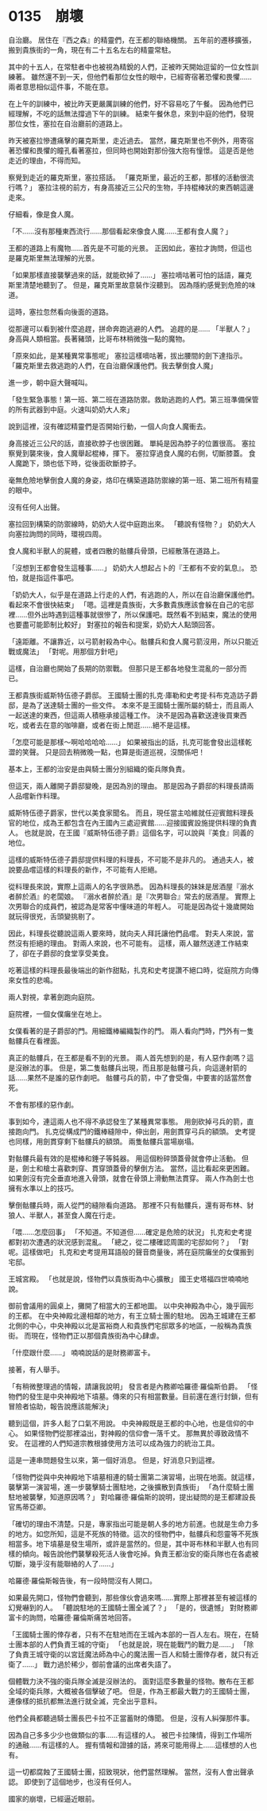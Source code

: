 # 0135　崩壞

自治廳。
居住在『西之森』的精靈們，在王都的聯絡機關。
五年前的遷移擴張，搬到貴族街的一角，現在有二十五名左右的精靈常駐。

其中的十五人，在常駐者中也被視為精銳的人們，正被昨天開始逗留的一位女性訓練著。
雖然還不到一天，但他們看那位女性的眼中，已經寄宿著恐懼和畏懼……兩者意思相似這件事，不能在意。

在上午的訓練中，被比昨天更嚴厲訓練的他們，好不容易吃了午餐。
因為他們已經理解，不吃的話無法撐過下午的訓練。
結束午餐休息，來到中庭的他們，發現那位女性，塞拉在自治廳前的道路上。

昨天被塞拉慘遭痛擊的羅克斯里，走近過去。
當然，羅克斯里也不例外，用寄宿著恐懼和畏懼的瞳孔看著塞拉，但同時也開始對那份強大抱有憧憬。
這是否是他走近的理由，不得而知。

察覺到走近的羅克斯里，塞拉搭話。
「羅克斯里，最近的王都，那樣的活動很流行嗎？」
塞拉注視的前方，有身高接近三公尺的生物，手持棍棒狀的東西朝這邊走來。

仔細看，像是食人魔。

「不……沒有那種東西流行……那個看起來像食人魔……王都有食人魔？」

王都的道路上有魔物……首先是不可能的光景。
正因如此，塞拉才詢問，但這也是羅克斯里無法理解的光景。

「如果那樣直接襲擊過來的話，就能砍掉了……」
塞拉嘀咕著可怕的話語，羅克斯里清楚地聽到了。
但是，羅克斯里故意裝作沒聽到。
因為隱約感覺到危險的味道。

這時，塞拉忽然看向後面的道路。

從那邊可以看到被什麼追趕，拼命奔跑逃避的人們。
追趕的是……
「半獸人？」
身高與人類相當。長著豬頭，比哥布林稍微強一點的魔物。

「原來如此，是某種異常事態呢」
塞拉這樣嘀咕著，拔出腰間的劍下達指示。
「羅克斯里去救逃跑的人們，在自治廳保護他們。我去擊倒食人魔」

進一步，朝中庭大聲喊叫。

「發生緊急事態！第一班、第二班在道路防禦。救助逃跑的人們。第三班準備保管的所有武器到中庭。火速叫奶奶大人來」

說到這裡，沒有確認精靈們是否開始行動，一個人向食人魔衝去。

身高接近三公尺的話，直接砍脖子也很困難。
單純是因為脖子的位置很高。
塞拉察覺到襲來後，食人魔舉起棍棒，揮下。
塞拉穿過食人魔的右側，切斷膝蓋。
食人魔跪下，頭也低下時，從後面砍斷脖子。

毫無危險地擊倒食人魔的身姿，烙印在構築道路防禦線的第一班、第二班所有精靈的眼中。

沒有任何人出聲。

塞拉回到構築的防禦線時，奶奶大人從中庭跑出來。
「聽說有怪物？」
奶奶大人向塞拉詢問的同時，環視四周。

食人魔和半獸人的屍體，或者四散的骷髏兵骨頭，已經散落在道路上。

「沒想到王都會發生這種事……」
奶奶大人想起占卜的『王都有不安的氣息』。
恐怕，就是指這件事吧。

「奶奶大人，似乎是在道路上行走的人們，有逃跑的人，所以在自治廳保護他們。看起來不會很快結束」
「嗯。這裡是貴族街，大多數貴族應該會躲在自己的宅邸裡……但外出時遇到這種事就很慘了，所以保護吧。既然看不到結束，魔法的使用也要盡可能節制比較好」
對塞拉的報告和提案，奶奶大人點頭回答。

「遠距離。不讓靠近，以弓箭射殺為中心。骷髏兵和食人魔弓箭沒用，所以只能近戰或魔法」
「對呢。用那個方針吧」

這樣，自治廳也開始了長期的防禦戰。
但那只是王都各地發生混亂的一部分而已。

王都貴族街威斯特伍德子爵邸。
王國騎士團的扎克·庫勒和史考提·科布克造訪子爵邸，是為了送達騎士團的一些文件。
本來不是王國騎士團所屬的騎士，而且兩人一起送達的東西，但這兩人積極承接這種工作。
決不是因為喜歡送達後買東西吃，或者去在意的咖啡廳，或者在街上閒逛……絕不是這樣。

「怎麼可能是那樣～啊哈哈哈哈……」
如果被指出的話，扎克可能會發出這樣乾澀的笑聲。
只是回去稍微晚一點，也算是街道巡視，沒關係吧！

基本上，王都的治安是由與騎士團分別組織的衛兵隊負責。

但這天，兩人離開子爵邸變晚，是因為別的理由。
那是因為子爵邸的料理長請兩人品嚐新作料理。

威斯特伍德子爵家，世代以美食家聞名。
而且，現任當主哈維就任迎賓館料理長官的地位，成為王都包含在內王國內三處迎賓館……迎接國賓設施提供料理的負責人。
也就是說，在王國『威斯特伍德子爵』這個名字，可以說與『美食』同義的地位。

這樣的威斯特伍德子爵邸提供料理的料理長，不可能不是非凡的。
通過夫人，被說要品嚐這樣的料理長的新作，不可能有人拒絕。

從料理長來說，實際上這兩人的名字很熟悉。
因為料理長的妹妹是居酒屋『溺水者醉於酒』的老闆娘。
『溺水者醉於酒』是『次男聯合』常去的居酒屋。
實際上次男聯合的成員們，被認為是常客中懂味道的年輕人。
可能是因為從十幾歲開始就玩得很兇，舌頭變挑剔了。

因此，料理長從聽說這兩人要來時，就向夫人拜託讓他們品嚐。
對夫人來說，當然沒有拒絕的理由。
對兩人來說，也不可能有。
這樣，兩人雖然送達工作結束了，卻在子爵邸的食堂享受美食。

吃著這樣的料理長最後端出的新作甜點，扎克和史考提讚不絕口時，從庭院方向傳來女性的悲鳴。

兩人對視，拿著劍跑向庭院。

庭院裡，一個女僕癱坐在地上。

女僕看著的是子爵邸的門。用細鐵棒編織製作的門。
兩人看向門時，門外有一隻骷髏兵在看裡面。

真正的骷髏兵，在王都是看不到的光景。
兩人首先想到的是，有人惡作劇嗎？這是沒辦法的事。
但是，第二隻骷髏兵出現，而且那是骷髏弓兵，向這邊射箭的話……果然不是誰的惡作劇吧。
骷髏弓兵的箭，中了會受傷，中要害的話當然會死。

不會有那樣的惡作劇。

事到如今，連這兩人也不得不承認發生了某種異常事態。
用劍砍掉弓兵的箭，直接跑向門。
扎克從構成門的鐵棒縫隙中，伸出劍，用劍貫穿弓兵的額頭。
史考提也同樣，用劍貫穿剩下骷髏兵的額頭。
兩隻骷髏兵當場崩塌。

對骷髏兵最有效的是棍棒和錘子等鈍器。
用這個粉碎頭蓋骨就會停止活動。
但是，劍士和槍士喜歡刺穿、貫穿頭蓋骨的擊倒方法。
當然，這比看起來更困難。
如果劍沒有完全垂直地進入骨頭，就會在骨頭上滑動無法貫穿。
兩人作為劍士也擁有水準以上的技巧。

擊倒骷髏兵時，兩人從門的縫隙看向道路。
那裡不只有骷髏兵，還有哥布林、豺狼人、半獸人，甚至食人魔在行走。

「喂……怎麼回事」
「不知道。不知道但……確定是危險的狀況」
扎克和史考提都對初次遭遇的狀況感到混亂。
「總之，從二樓確認周圍的宅邸如何？」
「對呢。這樣做吧」
扎克和史考提用耳語般的聲音商量後，將在庭院癱坐的女僕搬到宅邸。

王城宮殿。
「也就是說，怪物們以貴族街為中心擴散」
國王史塔福四世喃喃地說。

御前會議用的圓桌上，攤開了相當大的王都地圖。
以中央神殿為中心，幾乎圓形的王都。
在中央神殿北邊相鄰的地方，有王立騎士團的駐地。
因為王城建在王都北側的中心，中央神殿以北是富裕商人和貴族們宅邸眾多的地區，一般稱為貴族街。
而現在，怪物們正以那個貴族街為中心肆虐。

「什麼跟什麼……」
喃喃說話的是財務卿富卡。

接著，有人舉手。

「有稍微整理過的情報，請讓我說明」
發言者是內務卿哈羅德·羅倫斯伯爵。
「怪物們的發生是中央神殿地下墳墓。傳來的只有相當數量。目前還在進行封鎖，但有冒險者協助，報告說應該能解決」

聽到這個，許多人鬆了口氣不用說。
中央神殿既是王都的中心地，也是信仰的中心。
如果怪物們從那裡溢出，對神殿的信仰會一落千丈。
那無異於導致政情不安。
在這裡的人們知道宗教根據使用方法可以成為強力的統治工具。

這是一連串問題發生以來，第一個好消息。
但是，好消息只到這裡。

「怪物們從與中央神殿地下墳墓相連的騎士團第二演習場，出現在地面。就這樣，襲擊第一演習場，進一步襲擊騎士團駐地，之後擴散到貴族街」
「為什麼騎士團駐地被襲擊，知道原因嗎？」
對哈羅德·羅倫斯的說明，提出疑問的是王都建設長官馬蒂亞卿。

「確切的理由不清楚。只是，專家指出可能是朝人多的地方前進。也就是生命力多的地方。如您所知，這是不死族的特徵。這次的怪物們中，骷髏兵和怨靈等不死族相當多。地下墳墓是發生場所，或許是當然的。但是，其中哥布林和半獸人也有同樣的傾向。報告說他們襲擊殺死活人後會吃掉。負責王都治安的衛兵隊也在各處被切斷，幾乎沒有能聯絡的人了……」

哈羅德·羅倫斯報告後，有一段時間沒有人開口。

如果最先開口，怪物們會聽到，那些傢伙會過來嗎……實際上那裡甚至有被這樣的幻覺嚇到的人。
「聽說駐地的王國騎士團全滅了？」
「是的，很遺憾」
對財務卿富卡的詢問，哈羅德·羅倫斯痛苦地回答。

「王國騎士團的倖存者，只有不在駐地而在王城內本部的一百人左右。現在，在騎士團本部的人們負責王城的守衛」
「也就是說，現在能戰鬥的戰力是……」
「除了負責王城守衛的以宮廷魔法師為中心的魔法團一百人和騎士團倖存者，就只有近衛了……」
戰力過於稀少，御前會議的出席者失語了。

個體戰力決不強的衛兵隊全滅是沒辦法的。
面對這麼多數量的怪物。散布在王都全域的衛兵隊，大概被各個擊破了吧。
但是，作為王都最大戰力的王國騎士團，連像樣的抵抗都無法進行就全滅，完全出乎意料。

他們全員都聽過騎士團長巴卡拉不正當蓄財的傳聞。
但是，沒有人糾彈那件事。

因為自己多多少少也做類似的事……有這樣的人。
被巴卡拉陳情，得到工作場所的通融……有這樣的人。
握有情報和證據的話，將來可能用得上……這樣想的人也有。

這一切都腐蝕了王國騎士團，招致現狀，他們當然理解。
當然，沒有人會出聲承認。
即使到了這個地步，也沒有任何人。

國家的崩壞，已經逼近眼前。